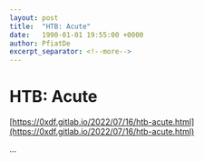 ```yaml
---
layout: post
title:  "HTB: Acute"
date:   1990-01-01 19:55:00 +0000
author: PfiatDe
excerpt_separator: <!--more-->
---
```


# HTB: Acute
[https://0xdf.gitlab.io/2022/07/16/htb-acute.html](https://0xdf.gitlab.io/2022/07/16/htb-acute.html)

...
<!--more-->
